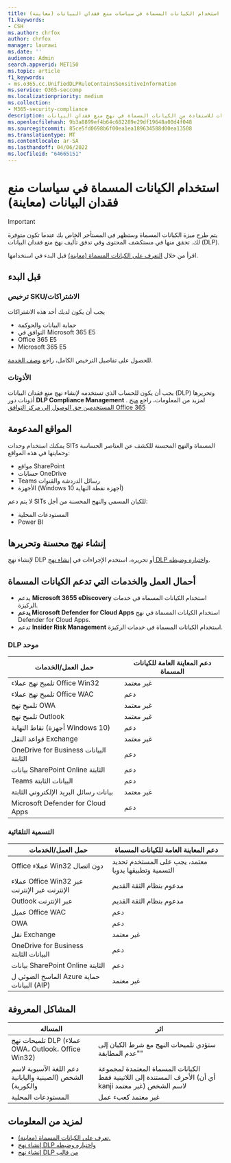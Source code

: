 ```yaml
---
title: استخدام الكيانات المسماة في سياسات منع فقدان البيانات (معاينة)
f1.keywords:
- CSH
ms.author: chrfox
author: chrfox
manager: laurawi
ms.date: ''
audience: Admin
search.appverid: MET150
ms.topic: article
f1_keywords:
- ms.o365.cc.UnifiedDLPRuleContainsSensitiveInformation
ms.service: O365-seccomp
ms.localizationpriority: medium
ms.collection:
- M365-security-compliance
description: استخدم هذه الإجراءات للاستفادة من الكيانات المسماة في نهج منع فقدان البيانات
ms.openlocfilehash: 9b3a8899ef4b64c682289e29df19648a00d4f048
ms.sourcegitcommit: 85ce5fd0698b6f00ea1ea189634588d00ea13508
ms.translationtype: MT
ms.contentlocale: ar-SA
ms.lasthandoff: 04/06/2022
ms.locfileid: "64665151"
---
```

# <a name="use-named-entities-in-your-data-loss-prevention-policies-preview"></a>استخدام الكيانات المسماة في سياسات منع فقدان البيانات (معاينة)

> [!IMPORTANT]
> يتم طرح ميزة الكيانات المسماة وستظهر في المستأجر الخاص بك عندما تكون متوفرة لك. تحقق منها في مستكشف المحتوى وفي تدفق تأليف نهج منع فقدان البيانات (DLP). 

اقرأ من خلال [التعرف على الكيانات المسماة (معاينة)](named-entities-learn.md) قبل البدء في استخدامها.

## <a name="before-you-begin"></a>قبل البدء

### <a name="skusubscriptions-licensing"></a>ترخيص SKU/الاشتراكات

يجب أن يكون لديك أحد هذه الاشتراكات

- حماية البيانات والحوكمة
- التوافق في Microsoft 365 E5
- Office 365 E5
- Microsoft 365 E5

للحصول على تفاصيل الترخيص الكامل، راجع [وصف الخدمة](/office365/servicedescriptions/microsoft-365-service-descriptions/microsoft-365-tenantlevel-services-licensing-guidance/microsoft-365-security-compliance-licensing-guidance#information-protection-data-classification-analytics-overview-content--activity-explorer).

### <a name="permissions"></a>الأذونات

يجب أن يكون للحساب الذي تستخدمه لإنشاء نهج منع فقدان البيانات (DLP) وتحريرها أذونات دور **DLP Compliance Management** . لمزيد من المعلومات، راجع [منح المستخدمين حق الوصول إلى مركز التوافق Office 365](../security/office-365-security/grant-access-to-the-security-and-compliance-center.md)


## <a name="supported-locations"></a>المواقع المدعومة

يمكنك استخدام وحدات SITs المسماة والنهج المحسنة للكشف عن العناصر الحساسة وحمايتها في هذه المواقع:

- مواقع SharePoint
- حسابات OneDrive
- Teams رسائل الدردشة والقنوات
- الأجهزة (Windows 10 أجهزة نقطة النهاية)

لا يتم دعم SITs للكيان المسمى والنهج المحسنة من أجل:


- المستودعات المحلية
- Power BI

## <a name="create-and-edit-enhanced-policies"></a>إنشاء نهج محسنة وتحريرها

لإنشاء نهج DLP أو تحريره، استخدم الإجراءات في [إنشاء نهج DLP واختباره وضبطه](create-test-tune-dlp-policy.md).

## <a name="workloads-and-services-that-support-named-entities"></a>أحمال العمل والخدمات التي تدعم الكيانات المسماة


- يدعم **Microsoft 3655 eDiscovery** استخدام الكيانات المسماة في خدمات الركيزة.
- **يدعم Microsoft Defender for Cloud Apps** استخدام الكيانات المسماة في نهج Defender for Cloud Apps.
- تدعم **Insider Risk Management** استخدام الكيانات المسماة في خدمات الركيزة.
<!--- **Communication Compliance** doesn't support the use of named entities in Exchange transport rules and data-at-rest.
- **Microsoft Information Governance** (MIG) doesn't support the use of named entities in Exchange transport rules and data-at-rest.-->
 
### <a name="unified-dlp"></a>DLP موحد

|حمل العمل/الخدمات  |دعم المعاينة العامة للكيانات المسماة  |
|---------|---------|
|تلميح نهج عملاء Office Win32    |غير معتمد  |
|تلميح نهج عملاء Office WAC    |دعم         |
|تلميح نهج OWA     |غير معتمد         |
|تلميح نهج Outlook     |غير معتمد |
|نقاط النهاية (أجهزة Windows 10)     |دعم  |
|قواعد النقل Exchange     |غير معتمد |
|OneDrive for Business البيانات الثابتة     |دعم         |
|بيانات SharePoint Online الثابتة     |دعم         |
|Teams البيانات الثابتة     |دعم         |
|بيانات رسائل البريد الإلكتروني الثابتة     |غير معتمد         |
|Microsoft Defender for Cloud Apps     |دعم         |

### <a name="autolabeling"></a>التسمية التلقائية

|حمل العمل/الخدمات |دعم المعاينة العامة للكيانات المسماة  |
|---------|---------|
|Office عملاء Win32 دون اتصال   |معتمد، يجب على المستخدم تحديد التسمية وتطبيقها يدويا |
|عملاء Office Win32 عبر الإنترنت عبر الإنترنت|مدعوم بنظام الثقة القديم |
|Outlook عبر الإنترنت   |مدعوم بنظام الثقة القديم  |
|عميل Office WAC     |دعم |
|OWA     |دعم |
|نقل Exchange     |غير معتمد |
|OneDrive for Business البيانات الثابتة     |دعم |
|بيانات SharePoint Online الثابتة|دعم|
|الماسح الضوئي ل Azure حماية البيانات (AIP)|غير معتمد|

## <a name="known-issues"></a>المشاكل المعروفة

|المساله  |اثر  |
|---------|---------|
|تلميحات نهج DLP (عملاء OWA، Outlook، Office Win32)     |   ستؤدي تلميحات النهج مع شرط الكيان إلى "عدم المطابقة"      |
| دعم اللغة الآسيوية لاسم الشخص (الصينية واليابانية والكورية)    | الكيانات المسماة المعتمدة لمجموعة الأحرف المستندة إلى اللاتينية فقط (أي أن kanji غير معتمد) لاسم الشخص        |
|المستودعات المحلية    | غير معتمد كعبء عمل|

<!--|Devices workload (Endpoint)     | Not supported as a workload – authoring policy with named entities will not be allowed        |-->

## <a name="for-further-information"></a>لمزيد من المعلومات
<!-- - [Sensitive information type entity definitions](sensitive-information-type-entity-definitions.md)-->
- [تعرف على الكيانات المسماة (معاينة).](named-entities-learn.md)
- [إنشاء نهج DLP واختباره وضبطه](create-test-tune-dlp-policy.md)
- [إنشاء نهج DLP من قالب](create-a-dlp-policy-from-a-template.md)

